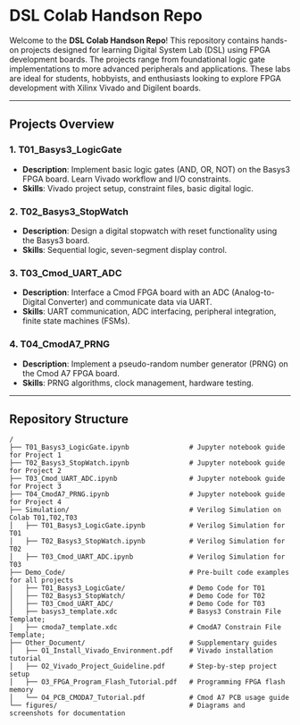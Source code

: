 # DSL Colab Handson Repo

Welcome to the **DSL Colab Handson Repo**! This repository contains hands-on projects designed for learning Digital System Lab (DSL) using FPGA development boards. The projects range from foundational logic gate implementations to more advanced peripherals and applications. These labs are ideal for students, hobbyists, and enthusiasts looking to explore FPGA development with Xilinx Vivado and Digilent boards.

---

## Projects Overview

### 1. **T01_Basys3_LogicGate**  
   - **Description**: Implement basic logic gates (AND, OR, NOT) on the Basys3 FPGA board. Learn Vivado workflow and I/O constraints.  
   - **Skills**: Vivado project setup, constraint files, basic digital logic.  

### 2. **T02_Basys3_StopWatch**  
   - **Description**: Design a digital stopwatch with reset functionality using the Basys3 board.  
   - **Skills**: Sequential logic, seven-segment display control.  

### 3. **T03_Cmod_UART_ADC**  
   - **Description**: Interface a Cmod FPGA board with an ADC (Analog-to-Digital Converter) and communicate data via UART.  
   - **Skills**: UART communication, ADC interfacing, peripheral integration, finite state machines (FSMs).  

### 4. **T04_CmodA7_PRNG**  
   - **Description**: Implement a pseudo-random number generator (PRNG) on the Cmod A7 FPGA board.  
   - **Skills**: PRNG algorithms, clock management, hardware testing.  

---

## Repository Structure

```plaintext
/
├── T01_Basys3_LogicGate.ipynb               # Jupyter notebook guide for Project 1
├── T02_Basys3_StopWatch.ipynb               # Jupyter notebook guide for Project 2
├── T03_Cmod_UART_ADC.ipynb                  # Jupyter notebook guide for Project 3
├── T04_CmodA7_PRNG.ipynb                    # Jupyter notebook guide for Project 4
├── Simulation/                              # Verilog Simulation on Colab T01,T02,T03
│   ├── T01_Basys3_LogicGate.ipynb           # Verilog Simulation for T01   
│   ├── T02_Basys3_StopWatch.ipynb           # Verilog Simulation for T02   
│   ├── T03_Cmod_UART_ADC.ipynb              # Verilog Simulation for T03
├── Demo_Code/                               # Pre-built code examples for all projects
│   ├── T01_Basys3_LogicGate/                # Demo Code for T01   
│   ├── T02_Basys3_StopWatch/                # Demo Code for T02   
│   ├── T03_Cmod_UART_ADC/                   # Demo Code for T03
│   ├── basys3_template.xdc                  # Basys3 Constrain File Template;
│   ├── cmoda7_template.xdc                  # CmodA7 Constrain File Template;
├── Other_Document/                          # Supplementary guides
│   ├── O1_Install_Vivado_Environment.pdf    # Vivado installation tutorial
│   ├── O2_Vivado_Project_Guideline.pdf      # Step-by-step project setup
│   ├── O3_FPGA_Program_Flash_Tutorial.pdf   # Programming FPGA flash memory
│   └── O4_PCB_CMODA7_Tutorial.pdf           # Cmod A7 PCB usage guide
└── figures/                                 # Diagrams and screenshots for documentation